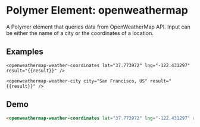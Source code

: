 Polymer Element: openweathermap
===============================

A Polymer element that queries data from OpenWeatherMap API. Input can be either the name of a city or the coordinates of a location.

Examples
--------

```
<openweathermap-weather-coordinates lat="37.773972" lng="-122.431297" result="{{result}}" />
```

```
<openweathermap-weather-city city="San Francisco, US" result="{{result}}" />
```

Demo
----

<!--
```
<custom-element-demo>
  <template>
    <link rel=”import” href=”polymer-openweathermap-coordinates.html”>
    <openweathermap-weather-coordinates lat="37.773972" lng="-122.431297" result="{{result}}" />
    <pre>{{result}}</pre>
  </template>    
</custom-element-demo>
```
-->

```html
<openweathermap-weather-coordinates lat="37.773972" lng="-122.431297" result="{{result}}" />
```
